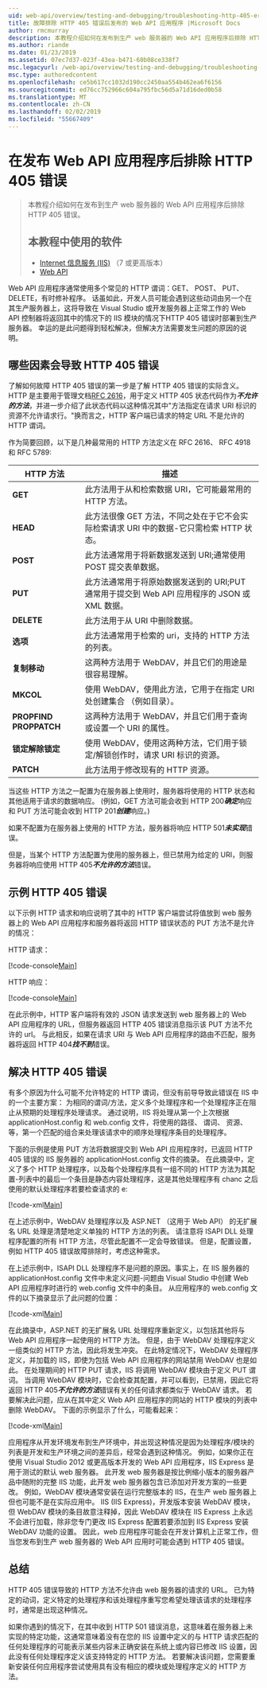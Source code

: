 ```yaml
---
uid: web-api/overview/testing-and-debugging/troubleshooting-http-405-errors-after-publishing-web-api-applications
title: 故障排除 HTTP 405 错误后发布的 Web API 应用程序 |Microsoft Docs
author: rmcmurray
description: 本教程介绍如何在发布到生产 web 服务器的 Web API 应用程序后排除 HTTP 405 错误。
ms.author: riande
ms.date: 01/23/2019
ms.assetid: 07ec7d37-023f-43ea-b471-60b08ce338f7
msc.legacyurl: /web-api/overview/testing-and-debugging/troubleshooting-http-405-errors-after-publishing-web-api-applications
msc.type: authoredcontent
ms.openlocfilehash: ce5b617cc1032d190cc2450aa554b462ea6f6156
ms.sourcegitcommit: ed76cc752966c604a795fbc56d5a71d16ded0b58
ms.translationtype: MT
ms.contentlocale: zh-CN
ms.lasthandoff: 02/02/2019
ms.locfileid: "55667409"
---
```

# <a name="troubleshooting-http-405-errors-after-publishing-web-api-applications"></a>在发布 Web API 应用程序后排除 HTTP 405 错误

> 本教程介绍如何在发布到生产 web 服务器的 Web API 应用程序后排除 HTTP 405 错误。
> 
> ## <a name="software-used-in-this-tutorial"></a>本教程中使用的软件
> 
> 
> - [Internet 信息服务 (IIS)](https://www.iis.net/) （7 或更高版本）
> - [Web API](../../index.md) 


Web API 应用程序通常使用多个常见的 HTTP 谓词：GET、 POST、 PUT、 DELETE，有时修补程序。 话虽如此，开发人员可能会遇到这些动词由另一个在其生产服务器上，这将导致在 Visual Studio 或开发服务器上正常工作的 Web API 控制器将返回其中的情况下的 IIS 模块的情况下HTTP 405 错误时部署到生产服务器。 幸运的是此问题得到轻松解决，但解决方法需要发生问题的原因的说明。

## <a name="what-causes-http-405-errors"></a>哪些因素会导致 HTTP 405 错误

了解如何故障 HTTP 405 错误的第一步是了解 HTTP 405 错误的实际含义。 HTTP 是主要用于管理文档[RFC 2616](http://www.ietf.org/rfc/rfc2616.txt)，用于定义 HTTP 405 状态代码作为***不允许的方法***，并进一步介绍了此状态代码以这种情况其中&quot;方法指定在请求 URI 标识的资源不允许请求行。&quot;换而言之，HTTP 客户端已请求的特定 URL 不是允许的 HTTP 谓词。

作为简要回顾，以下是几种最常用的 HTTP 方法定义在 RFC 2616、 RFC 4918 和 RFC 5789:

| HTTP 方法 | 描述 |
| --- | --- |
| **GET** | 此方法用于从和检索数据 URI，它可能最常用的 HTTP 方法。 |
| **HEAD** | 此方法很像 GET 方法，不同之处在于它不会实际检索请求 URI 中的数据-它只需检索 HTTP 状态。 |
| **POST** | 此方法通常用于将新数据发送到 URI;通常使用 POST 提交表单数据。 |
| **PUT** | 此方法通常用于将原始数据发送到的 URI;PUT 通常用于提交到 Web API 应用程序的 JSON 或 XML 数据。 |
| **DELETE** | 此方法用于从 URI 中删除数据。 |
| **选项** | 此方法通常用于检索的 uri，支持的 HTTP 方法的列表。 |
| **复制移动** | 这两种方法用于 WebDAV，并且它们的用途是很容易理解。 |
| **MKCOL** | 使用 WebDAV，使用此方法，它用于在指定 URI 处创建集合 （例如目录）。 |
| **PROPFIND PROPPATCH** | 这两种方法用于 WebDAV，并且它们用于查询或设置一个 URI 的属性。 |
| **锁定解除锁定** | 使用 WebDAV，使用这两种方法，它们用于锁定/解锁创作时，请求 URI 标识的资源。 |
| **PATCH** | 此方法用于修改现有的 HTTP 资源。 |

当这些 HTTP 方法之一配置为在服务器上使用时，服务器将使用的 HTTP 状态和其他适用于请求的数据响应。 (例如，GET 方法可能会收到 HTTP 200***确定***响应和 PUT 方法可能会收到 HTTP 201***创建***响应。)

如果不配置为在服务器上使用的 HTTP 方法，服务器将响应 HTTP 501***未实现***错误。

但是，当某个 HTTP 方法配置为使用的服务器上，但已禁用为给定的 URI，则服务器将响应使用 HTTP 405***不允许的方法***错误。

## <a name="example-http-405-error"></a>示例 HTTP 405 错误

以下示例 HTTP 请求和响应说明了其中的 HTTP 客户端尝试将值放到 web 服务器上的 Web API 应用程序和服务器将返回 HTTP 错误状态的 PUT 方法不是允许的情况：


HTTP 请求：


[!code-console[Main](troubleshooting-http-405-errors-after-publishing-web-api-applications/samples/sample1.cmd)]


HTTP 响应：


[!code-console[Main](troubleshooting-http-405-errors-after-publishing-web-api-applications/samples/sample2.cmd)]


在此示例中，HTTP 客户端将有效的 JSON 请求发送到 web 服务器上的 Web API 应用程序的 URL，但服务器返回 HTTP 405 错误消息指示该 PUT 方法不允许的 url。 与此相反，如果在请求 URI 与 Web API 应用程序的路由不匹配，服务器将返回 HTTP 404***找不到***错误。

## <a name="resolve-http-405-errors"></a>解决 HTTP 405 错误

有多个原因为什么可能不允许特定的 HTTP 谓词，但没有前导导致此错误在 IIS 中的一个主要方案： 为相同的谓词/方法，定义多个处理程序和一个处理程序正在阻止从预期的处理程序处理请求。 通过说明，IIS 将处理从第一个上次根据 applicationHost.config 和 web.config 文件，将使用的路径、 谓词、 资源、 等，第一个匹配的组合来处理该请求中的顺序处理程序条目的处理程序。

下面的示例是使用 PUT 方法将数据提交到 Web API 应用程序时，已返回 HTTP 405 错误的 IIS 服务器的 applicationHost.config 文件的摘录。 在此摘录中，定义了多个 HTTP 处理程序，以及每个处理程序具有一组不同的 HTTP 方法为其配置-列表中的最后一个条目是静态内容处理程序，这是其他处理程序有 chanc 之后使用的默认处理程序若要检查请求的 e:

[!code-xml[Main](troubleshooting-http-405-errors-after-publishing-web-api-applications/samples/sample3.xml)]

在上述示例中，WebDAV 处理程序以及 ASP.NET （这用于 Web API） 的无扩展名 URL 处理是清楚地定义单独的 HTTP 方法的列表。 请注意将 ISAPI DLL 处理程序配置的所有 HTTP 方法，尽管此配置不一定会导致错误。 但是，配置设置，例如 HTTP 405 错误故障排除时，考虑这种需求。

在上述示例中，ISAPI DLL 处理程序不是问题的原因。事实上，在 IIS 服务器的 applicationHost.config 文件中未定义问题-问题由 Visual Studio 中创建 Web API 应用程序时进行的 web.config 文件中的条目。 从应用程序的 web.config 文件的以下摘录显示了此问题的位置：

[!code-xml[Main](troubleshooting-http-405-errors-after-publishing-web-api-applications/samples/sample4.xml)]

在此摘录中，ASP.NET 的无扩展名 URL 处理程序重新定义，以包括其他将与 Web API 应用程序一起使用的 HTTP 方法。 但是，由于 WebDAV 处理程序定义一组类似的 HTTP 方法，因此将发生冲突。 在此特定情况下，WebDAV 处理程序定义，并加载的 IIS，即使为包括 Web API 应用程序的网站禁用 WebDAV 也是如此。 在处理期间的 HTTP PUT 请求，IIS 将调用 WebDAV 模块由于定义 PUT 谓词。 当调用 WebDAV 模块时，它会检查其配置，并可以看到，已禁用，因此它将返回 HTTP 405***不允许的方法***错误有关的任何请求都类似于 WebDAV 请求。 若要解决此问题，应从在其中定义 Web API 应用程序的网站的 HTTP 模块的列表中删除 WebDAV。 下面的示例显示了什么，可能看起来：

[!code-xml[Main](troubleshooting-http-405-errors-after-publishing-web-api-applications/samples/sample5.xml)]

应用程序从开发环境发布到生产环境中，并出现这种情况是因为处理程序/模块的列表是开发和生产环境之间的差异后，经常会遇到这种情况。 例如，如果你正在使用 Visual Studio 2012 或更高版本开发的 Web API 应用程序，IIS Express 是用于测试的默认 web 服务器。 此开发 web 服务器是按比例缩小版本的服务器产品中随附的完整 IIS 功能，此开发 web 服务器包含已添加对开发方案的一些更改。 例如，WebDAV 模块通常安装在运行完整版本的 IIS，在生产 web 服务器上但也可能不是在实际应用中。 IIS (IIS Express)，开发版本安装 WebDAV 模块，但 WebDAV 模块的条目故意注释掉，因此 WebDAV 模块在 IIS Express 上永远不会进行加载，除非您专门更改 IIS Express 配置若要添加到 IIS Express 安装 WebDAV 功能的设置。 因此，web 应用程序可能会在开发计算机上正常工作，但当您发布到生产 web 服务器的 Web API 应用时可能会遇到 HTTP 405 错误。

## <a name="summary"></a>总结

HTTP 405 错误导致的 HTTP 方法不允许由 web 服务器的请求的 URL。 已为特定的动词，定义特定的处理程序和该处理程序重写您希望处理该请求的处理程序时，通常是出现这种情况。

如果你遇到的情况下，在其中收到 HTTP 501 错误消息，这意味着在服务器上未实现的特定功能，这通常意味着没有在您的 IIS 设置中定义的与 HTTP 请求匹配的任何处理程序的可能表示某些内容未正确安装在系统上或内容已修改 IIS 设置，因此没有任何处理程序定义该支持特定的 HTTP 方法。 若要解决该问题，您需要重新安装任何应用程序尝试使用具有没有相应的模块或处理程序定义的 HTTP 方法。
